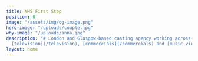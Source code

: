 ```yaml
---
title: NHS First Step
position: 0
image: "/assets/img/og-image.png"
hero-image: "/uploads/couple.jpg"
why-image: "/uploads/anna.jpg"
description: "# London and Glasgow-based casting agency working across [film](/film),
  [television](/television), [commercials](/commercials) and [music videos](/music-videos)."
layout: home
---
```


